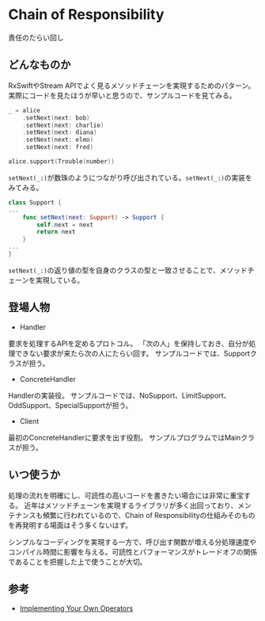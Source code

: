 #  Chain of Responsibility
責任のたらい回し

## どんなものか
RxSwiftやStream APIでよく見るメソッドチェーンを実現するためのパターン。
実際にコードを見たほうが早いと思うので、サンプルコードを見てみる。

```swift
_ = alice
    .setNext(next: bob)
    .setNext(next: charlie)
    .setNext(next: diana)
    .setNext(next: elmo)
    .setNext(next: fred)

alice.support(Trouble(number))
```
`setNext(_:)`が数珠のようにつながり呼び出されている。`setNext(_:)`の実装をみてみる。

```swift
class Support {
...
    func setNext(next: Support) -> Support {
        self.next = next
        return next
    }
...
}
```
`setNext(_:)`の返り値の型を自身のクラスの型と一致させることで、メソッドチェーンを実現している。

## 登場人物
- Handler

要求を処理するAPIを定めるプロトコル。
「次の人」を保持しておき、自分が処理できない要求が来たら次の人にたらい回す。
サンプルコードでは、Supportクラスが担う。

- ConcreteHandler

Handlerの実装役。
サンプルコードでは、NoSupport、LimitSupport、OddSupport、SpecialSupportが担う。

- Client

最初のConcreteHandlerに要求を出す役割。
サンプルプログラムではMainクラスが担う。

## いつ使うか
処理の流れを明確にし、可読性の高いコードを書きたい場合には非常に重宝する。
近年はメソッドチェーンを実現するライブラリが多く出回っており、メンテナンスも頻繁に行われているので、Chain of Responsibilityの仕組みそのものを再発明する場面はそう多くないはず。


シンプルなコーディングを実現する一方で、呼び出す関数が増える分処理速度やコンパイル時間に影響を与える。可読性とパフォーマンスがトレードオフの関係であることを把握した上で使うことが大切。

## 参考
- [Implementing Your Own Operators
](http://reactivex.io/documentation/implement-operator.html)
